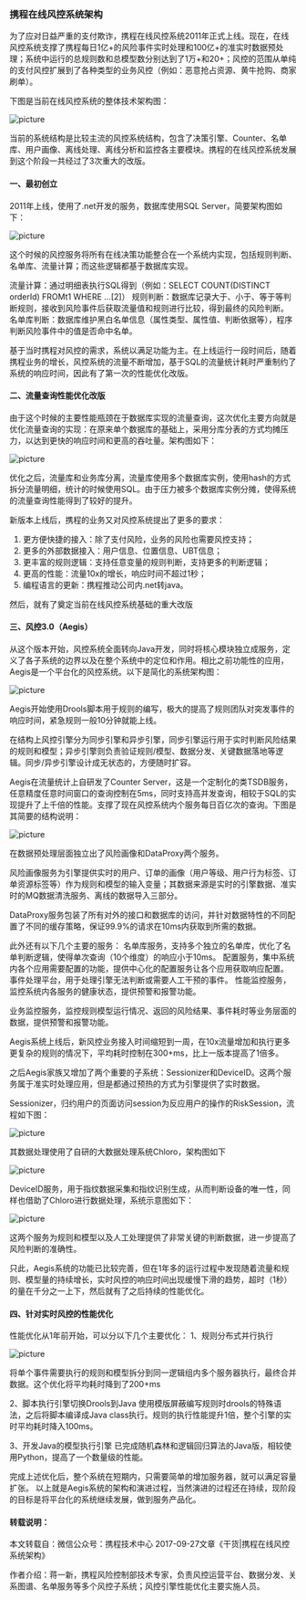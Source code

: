 ### 携程在线风控系统架构
为了应对日益严重的支付欺诈，携程在线风控系统2011年正式上线。现在，在线风控系统支撑了携程每日1亿+的风险事件实时处理和100亿+的准实时数据预处理；系统中运行的总规则数和总模型数分别达到了1万+和20+；风控的范围从单纯的支付风控扩展到了各种类型的业务风控（例如：恶意抢占资源、黄牛抢购、商家刷单）。

下图是当前在线风控系统的整体技术架构图：

![picture](https://raw.githubusercontent.com/zhuangjinxin/design/master/image/20171011/xiecheng/1.png)

当前的系统结构是比较主流的风控系统结构，包含了决策引擎、Counter、名单库、用户画像、离线处理、离线分析和监控各主要模块。携程的在线风控系统发展到这个阶段一共经过了3次重大的改版。

#### 一、最初创立
2011年上线，使用了.net开发的服务，数据库使用SQL Server，简要架构图如下：

![picture](https://raw.githubusercontent.com/zhuangjinxin/design/master/image/20171011/xiecheng/2.png)

这个时候的风控服务将所有在线决策功能整合在一个系统内实现，包括规则判断、名单库、流量计算；而这些逻辑都基于数据库实现。

流量计算：通过明细表执行SQL得到（例如：SELECT COUNT(DISTINCT orderId) FROMt1 WHERE …[2]）
规则判断：数据库记录大于、小于、等于等判断规则，接收到风险事件后获取流量值和规则进行比较，得到最终的风险判断。
名单库判断：数据库维护黑白名单信息（属性类型、属性值、判断依据等），程序判断风险事件中的值是否命中名单。

基于当时携程对风控的需求，系统以满足功能为主。在上线运行一段时间后，随着携程业务的增长，风控系统的流量不断增加，基于SQL的流量统计耗时严重制约了系统的响应时间，因此有了第一次的性能优化改版。

#### 二、流量查询性能优化改版
由于这个时候的主要性能瓶颈在于数据库实现的流量查询，这次优化主要方向就是优化流量查询的实现：在原来单个数据库的基础上，采用分库分表的方式均摊压力，以达到更快的响应时间和更高的吞吐量。架构图如下：

![picture](https://raw.githubusercontent.com/zhuangjinxin/design/master/image/20171011/xiecheng/3.png)

优化之后，流量库和业务库分离，流量库使用多个数据库实例，使用hash的方式拆分流量明细，统计的时候使用SQL。由于压力被多个数据库实例分摊，使得系统的流量查询性能得到了较好的提升。

新版本上线后，携程的业务又对风控系统提出了更多的要求：
1.    更方便快捷的接入：除了支付风险，业务的风险也需要风控支持；
2.    更多的外部数据接入：用户信息、位置信息、UBT信息；
3.    更丰富的规则逻辑：支持任意变量的规则判断，支持更多的判断逻辑；
4.    更高的性能：流量10x的增长，响应时间不超过1秒；
5.    编程语言的更新：携程推动公司内.net转java。

然后，就有了奠定当前在线风控系统基础的重大改版

#### 三、风控3.0（Aegis）
从这个版本开始，风控系统全面转向Java开发，同时将核心模块独立成服务，定义了各子系统的边界以及在整个系统中的定位和作用。相比之前功能性的应用，Aegis是一个平台化的风控系统。以下是简化的系统架构图：

![picture](https://raw.githubusercontent.com/zhuangjinxin/design/master/image/20171011/xiecheng/4.png)

Aegis开始使用Drools脚本用于规则的编写，极大的提高了规则团队对突发事件的响应时间，紧急规则一般10分钟就能上线。

在结构上风控引擎分为同步引擎和异步引擎，同步引擎运行用于实时判断风险结果的规则和模型；异步引擎则负责验证规则/模型、数据分发、关键数据落地等逻辑。同步/异步引擎设计成无状态的，方便随时扩容。

Aegis在流量统计上自研发了Counter Server，这是一个定制化的类TSDB服务，任意精度任意时间窗口的查询控制在5ms，同时支持高并发查询，相较于SQL的实现提升了上千倍的性能。支撑了现在风控系统内个服务每日百亿次的查询。下图是其简要的结构说明：

![picture](https://raw.githubusercontent.com/zhuangjinxin/design/master/image/20171011/xiecheng/5.png)

在数据预处理层面独立出了风险画像和DataProxy两个服务。

风险画像服务为引擎提供实时的用户、订单的画像（用户等级、用户行为标签、订单资源标签等）作为规则和模型的输入变量；其数据来源是实时的引擎数据、准实时的MQ数据清洗服务、离线的数据导入三部分。

DataProxy服务包装了所有对外的接口和数据库的访问，并针对数据特性的不同配置了不同的缓存策略，保证99.9%的请求在10ms内获取到所需的数据。

此外还有以下几个主要的服务：
名单库服务，支持多个独立的名单库，优化了名单判断逻辑，使得单次查询（10个维度）的响应小于10ms。
配置服务，集中系统内各个应用需要配置的功能，提供中心化的配置服务让各个应用获取响应配置。
事件处理平台，用于处理引擎无法判断或需要人工干预的事件。
性能监控服务，监控系统内各服务的健康状态，提供预警和报警功能。

业务监控服务，监控规则模型运行情况、返回的风险结果、事件耗时等业务层面的数据，提供预警和报警功能。

Aegis系统上线后，新风控业务接入时间缩短到一周，在10x流量增加和执行更多更复杂的规则的情况下，平均耗时控制在300+ms，比上一版本提高了1倍多。

之后Aegis家族又增加了两个重要的子系统：Sessionizer和DeviceID。这两个服务属于准实时处理应用，但是都通过预热的方式为引擎提供了实时数据。

Sessionizer，归约用户的页面访问session为反应用户的操作的RiskSession，流程如下图：

![picture](https://raw.githubusercontent.com/zhuangjinxin/design/master/image/20171011/xiecheng/6.png)

其数据处理使用了自研的大数据处理系统Chloro，架构图如下

![picture](https://raw.githubusercontent.com/zhuangjinxin/design/master/image/20171011/xiecheng/7.png)

DeviceID服务，用于指纹数据采集和指纹识别生成，从而判断设备的唯一性，同样也借助了Chloro进行数据处理，系统示意图如下：

![picture](https://raw.githubusercontent.com/zhuangjinxin/design/master/image/20171011/xiecheng/8.png)

这两个服务为规则和模型以及人工处理提供了非常关键的判断数据，进一步提高了风险判断的准确性。

只此，Aegis系统的功能已比较完善，但在1年多的运行过程中发现随着流量和规则、模型量的持续增长，实时风控的响应时间出现缓慢下滑的趋势，超时（1秒）的量在千分之一上下，然后就有了之后持续的性能优化。

#### 四、针对实时风控的性能优化
性能优化从1年前开始，可以分以下几个主要优化：
1、规则分布式并行执行

![picture](https://raw.githubusercontent.com/zhuangjinxin/design/master/image/20171011/xiecheng/9.png)

将单个事件需要执行的规则和模型拆分到同一逻辑组内多个服务器执行，最终合并数据。这个优化将平均耗时降到了200+ms

2、脚本执行引擎切换Drools到Java
使用模版屏蔽编写规则时drools的特殊语法，之后将脚本编译成Java class执行。规则的执行性能提升1倍，整个引擎的实时平均耗时降入100ms。

3、开发Java的模型执行引擎
已完成随机森林和逻辑回归算法的Java版，相较使用Python，提高了一个数量级的性能。

完成上述优化后，整个系统在短期内，只需要简单的增加服务器，就可以满足容量扩张。
以上就是Aegis系统的架构和演进过程，当然演进的过程还在持续，现阶段的目标是将平台化的系统继续发展，做到服务产品化。

#### 转载说明：
本文转载自：微信公众号：携程技术中心 2017-09-27文章《干货|携程在线风控系统架构》

作者介绍：蒋一新，携程风险控制部技术专家，负责风控运营平台、数据分发、关系图谱、名单服务等多个风控子系统；风控引擎性能优化主要实施人员。
